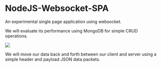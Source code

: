 # NodeJS-Websocket-SPA
An experimental single page application using websocket.

We will evaluate its performance using MongoDB for simple CRUD operations.

![](https://github.com/EdoLabWorks/ximgs/blob/master/WebSocketSPA.png)

We will move our data back and forth between our client and server using a simple header and payload JSON data packets.







